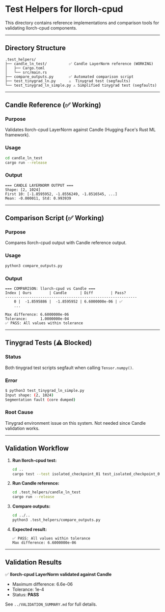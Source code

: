 # Test Helpers for llorch-cpud

This directory contains reference implementations and comparison tools for validating llorch-cpud components.

---

## Directory Structure

```
.test_helpers/
├── candle_ln_test/          ✅ Candle LayerNorm reference (WORKING)
│   ├── Cargo.toml
│   └── src/main.rs
├── compare_outputs.py       ✅ Automated comparison script
├── test_tinygrad_ln.py      ⚠️  Tinygrad test (segfaults)
└── test_tinygrad_ln_simple.py ⚠️ Simplified tinygrad test (segfaults)
```

---

## Candle Reference (✅ Working)

### Purpose
Validates llorch-cpud LayerNorm against Candle (Hugging Face's Rust ML framework).

### Usage
```bash
cd candle_ln_test
cargo run --release
```

### Output
```
=== CANDLE LAYERNORM OUTPUT ===
Shape: [2, 1024]
First 10: [-1.8595952, -1.8556249, -1.8516545, ...]
Mean: -0.000011, Std: 0.993939
```

---

## Comparison Script (✅ Working)

### Purpose
Compares llorch-cpud output with Candle reference output.

### Usage
```bash
python3 compare_outputs.py
```

### Output
```
=== COMPARISON: llorch-cpud vs Candle ===
Index | Ours        | Candle      | Diff        | Pass?
------------------------------------------------------------
    0 |  -1.8595886 |  -1.8595952 | 6.6000000e-06 | ✅
    ...

Max difference: 6.6000000e-06
Tolerance:      1.0000000e-04
✅ PASS: All values within tolerance
```

---

## Tinygrad Tests (⚠️ Blocked)

### Status
Both tinygrad test scripts segfault when calling `Tensor.numpy()`.

### Error
```bash
$ python3 test_tinygrad_ln_simple.py
Input shape: (2, 1024)
Segmentation fault (core dumped)
```

### Root Cause
Tinygrad environment issue on this system. Not needed since Candle validation works.

---

## Validation Workflow

1. **Run llorch-cpud test:**
   ```bash
   cd ..
   cargo test --test isolated_checkpoint_01 test_isolated_checkpoint_01_all -- --nocapture
   ```

2. **Run Candle reference:**
   ```bash
   cd .test_helpers/candle_ln_test
   cargo run --release
   ```

3. **Compare outputs:**
   ```bash
   cd ../..
   python3 .test_helpers/compare_outputs.py
   ```

4. **Expected result:**
   ```
   ✅ PASS: All values within tolerance
   Max difference: 6.6000000e-06
   ```

---

## Validation Results

✅ **llorch-cpud LayerNorm validated against Candle**
- Maximum difference: 6.6e-06
- Tolerance: 1e-4
- Status: **PASS**

See `../VALIDATION_SUMMARY.md` for full details.
